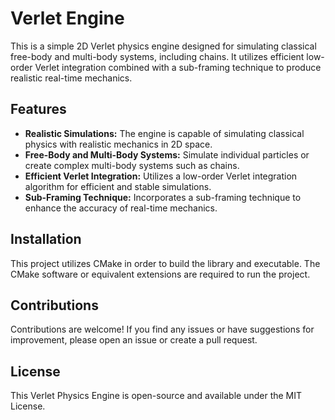 # Verlet Engine

This is a simple 2D Verlet physics engine designed for simulating classical free-body and multi-body systems, including chains. It utilizes efficient low-order Verlet integration combined with a sub-framing technique to produce realistic real-time mechanics.

## Features

- **Realistic Simulations:** The engine is capable of simulating classical physics with realistic mechanics in 2D space.
- **Free-Body and Multi-Body Systems:** Simulate individual particles or create complex multi-body systems such as chains.
- **Efficient Verlet Integration:** Utilizes a low-order Verlet integration algorithm for efficient and stable simulations.
- **Sub-Framing Technique:** Incorporates a sub-framing technique to enhance the accuracy of real-time mechanics.

## Installation

This project utilizes CMake in order to build the library and executable. The CMake software or equivalent extensions are required to run the project.

## Contributions

Contributions are welcome! If you find any issues or have suggestions for improvement, please open an issue or create a pull request.

## License

This Verlet Physics Engine is open-source and available under the MIT License.
